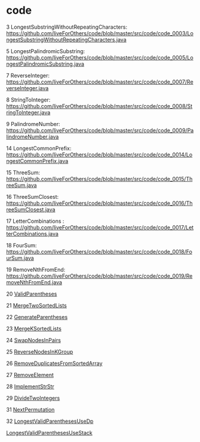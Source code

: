 # code

3 LongestSubstringWithoutRepeatingCharacters: https://github.com/liveForOthers/code/blob/master/src/code/code_0003/LongestSubstringWithoutRepeatingCharacters.java

5 LongestPalindromicSubstring: https://github.com/liveForOthers/code/blob/master/src/code/code_0005/LongestPalindromicSubstring.java

7 ReverseInteger: https://github.com/liveForOthers/code/blob/master/src/code/code_0007/ReverseInteger.java

8 StringToInteger: https://github.com/liveForOthers/code/blob/master/src/code/code_0008/StringToInteger.java

9 PalindromeNumber: https://github.com/liveForOthers/code/blob/master/src/code/code_0009/PalindromeNumber.java


14 LongestCommonPrefix: https://github.com/liveForOthers/code/blob/master/src/code/code_0014/LongestCommonPrefix.java

15 ThreeSum: https://github.com/liveForOthers/code/blob/master/src/code/code_0015/ThreeSum.java

16 ThreeSumClosest: https://github.com/liveForOthers/code/blob/master/src/code/code_0016/ThreeSumClosest.java

17 LetterCombinations : https://github.com/liveForOthers/code/blob/master/src/code/code_0017/LetterCombinations.java

18 FourSum: https://github.com/liveForOthers/code/blob/master/src/code/code_0018/FourSum.java

19 RemoveNthFromEnd: https://github.com/liveForOthers/code/blob/master/src/code/code_0019/RemoveNthFromEnd.java

20 <a href="https://github.com/liveForOthers/code/blob/master/src/code/code_0020/ValidParentheses.java">ValidParentheses</a>

21 <a href="https://github.com/liveForOthers/code/blob/master/src/code/code_0021/MergeTwoSortedLists.java">MergeTwoSortedLists</a>

22 <a href="https://github.com/liveForOthers/code/blob/master/src/code/code_0022/GenerateParentheses.java">GenerateParentheses</a>

23 <a href="https://github.com/liveForOthers/code/blob/master/src/code/code_0023/MergeKSortedLists.java">MergeKSortedLists</a>

24 <a href="https://github.com/liveForOthers/code/blob/master/src/code/code_0024/SwapNodesInPairs.java">SwapNodesInPairs</a>

25 <a href="https://github.com/liveForOthers/code/blob/master/src/code/code_0025/ReverseNodesInKGroup.java">ReverseNodesInKGroup</a>

26 <a href="https://github.com/liveForOthers/code/blob/master/src/code/code_0026/RemoveDuplicatesFromSortedArray.java">RemoveDuplicatesFromSortedArray</a>

27 <a href="https://github.com/liveForOthers/code/blob/master/src/code/code_0027/RemoveElement.java">RemoveElement</a>

28 <a href="https://github.com/liveForOthers/code/blob/master/src/code/code_0028/ImplementStrStr.java">ImplementStrStr</a>

29 <a href="https://github.com/liveForOthers/code/blob/master/src/code/code_0029/DivideTwoIntegers.java">DivideTwoIntegers</a>

31 <a href="https://github.com/liveForOthers/code/blob/master/src/code/code_0031/NextPermutation.java">NextPermutation</a>

32 <a href="https://github.com/liveForOthers/code/blob/master/src/code/code_0032/LongestValidParenthesesUseDp.java">LongestValidParenthesesUseDp</a>

   <a href="https://github.com/liveForOthers/code/blob/master/src/code/code_0032/LongestValidParenthesesUseStack.java">LongestValidParenthesesUseStack</a>

